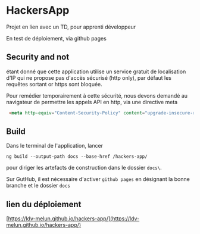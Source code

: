 # HackersApp

Projet en lien avec un TD, pour apprenti développeur

En test de déploiement, via github pages


## Security and not

étant donné que cette application utilise un service gratuit de localisation d'IP qui ne propose pas d'accès sécurisé (http only), par défaut les requêtes sortant or https sont bloquée. 

Pour remédier temporairement à cette sécurité, nous devons demandé au navigateur de permettre les appels API en http, via une directive meta

```html
 <meta http-equiv="Content-Security-Policy" content="upgrade-insecure-requests" />
```

## Build

Dans le terminal de l'application, lancer

 `ng build --output-path docs --base-href /hackers-app/` 
 
 pour diriger les artefacts de construction dans le dossier `docs\`.

Sur GutHub, il est nécessaire d'activer `github pages` en désignant la bonne branche et le dossier `docs`

## lien du déploiement

[https://ldv-melun.github.io/hackers-app/](https://ldv-melun.github.io/hackers-app/)

